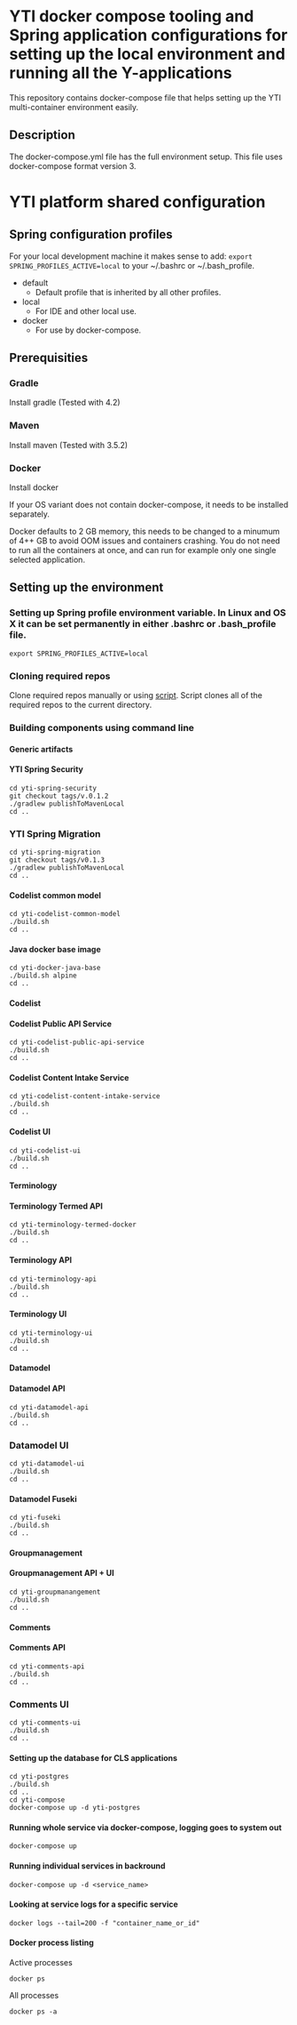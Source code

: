 # YTI docker compose tooling and Spring application configurations for setting up the local environment and running all the Y-applications

This repository contains docker-compose file that helps setting up the YTI multi-container environment easily.

## Description

The docker-compose.yml file has the full environment setup. This file uses docker-compose format version 3.

# YTI platform shared configuration

## Spring configuration profiles

For your local development machine it makes sense to add:
`export SPRING_PROFILES_ACTIVE=local`
to your ~/.bashrc or ~/.bash_profile.

 * default
    - Default profile that is inherited by all other profiles.
 * local
    - For IDE and other local use.
 * docker
    - For use by docker-compose.

## Prerequisities

### Gradle

Install gradle (Tested with 4.2)

### Maven

Install maven (Tested with 3.5.2)

### Docker

Install docker

If your OS variant does not contain docker-compose, it needs to be installed separately.

Docker defaults to 2 GB memory, this needs to be changed to a minumum of 4++ GB to avoid OOM issues and containers crashing. You do not need to run all the containers at once, and can run for example only one single selected application.

## Setting up the environment

### Setting up Spring profile environment variable. In Linux and OS X it can be set permanently in either .bashrc or .bash_profile file.
```
export SPRING_PROFILES_ACTIVE=local
```

### Cloning required repos

Clone required repos manually or using [script](https://github.com/VRK-YTI/yti-compose/blob/master/src/script/bootstrap.sh). Script clones all of the required repos to the current directory.

### Building components using command line

#### Generic artifacts

#### YTI Spring Security

```
cd yti-spring-security
git checkout tags/v.0.1.2
./gradlew publishToMavenLocal
cd ..
```

### YTI Spring Migration
```
cd yti-spring-migration
git checkout tags/v0.1.3
./gradlew publishToMavenLocal
cd ..
```

#### Codelist common model
```
cd yti-codelist-common-model
./build.sh
cd ..
```

#### Java docker base image
```
cd yti-docker-java-base
./build.sh alpine
cd ..
```

#### Codelist

#### Codelist Public API Service
```
cd yti-codelist-public-api-service
./build.sh
cd ..
```

#### Codelist Content Intake Service
```
cd yti-codelist-content-intake-service
./build.sh
cd ..
```

#### Codelist UI
```
cd yti-codelist-ui
./build.sh
cd ..
```

#### Terminology

#### Terminology Termed API
```
cd yti-terminology-termed-docker
./build.sh
cd ..
```

#### Terminology API
```
cd yti-terminology-api
./build.sh
cd ..
```

#### Terminology UI
```
cd yti-terminology-ui
./build.sh
cd ..
```

#### Datamodel

#### Datamodel API
```
cd yti-datamodel-api
./build.sh
cd ..
```

### Datamodel UI
```
cd yti-datamodel-ui
./build.sh
cd ..
```

#### Datamodel Fuseki
```
cd yti-fuseki
./build.sh
cd ..
```

#### Groupmanagement

#### Groupmanagement API + UI
```
cd yti-groupmanangement
./build.sh
cd ..
```

#### Comments

#### Comments API
```
cd yti-comments-api
./build.sh
cd ..
```

### Comments UI
```
cd yti-comments-ui
./build.sh
cd ..
```

#### Setting up the database for CLS applications
```
cd yti-postgres
./build.sh
cd ..
cd yti-compose
docker-compose up -d yti-postgres
```

#### Running whole service via docker-compose, logging goes to system out
```
docker-compose up
```

#### Running individual services in backround
```
docker-compose up -d <service_name>
```

#### Looking at service logs for a specific service
```
docker logs --tail=200 -f "container_name_or_id"
```

#### Docker process listing

Active processes
```
docker ps
```

All processes
```
docker ps -a
```
